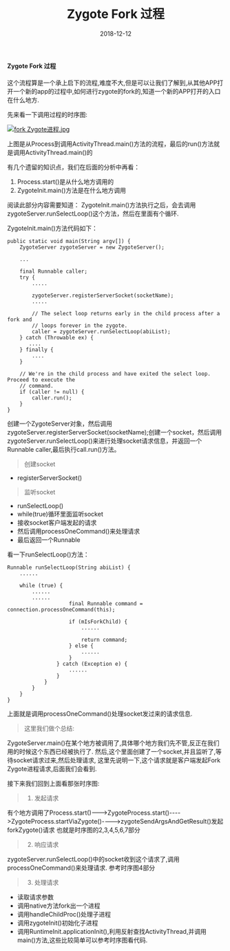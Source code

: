 ﻿---
title: Zygote Fork 过程
categories: [Android, framwork源码]
tags: [Zygote]
catalog: true
date: 2018-12-12
---
#### Zygote Fork 过程

这个流程算是一个承上启下的流程,难度不大,但是可以让我们了解到,从其他APP打开一个新的app的过程中,如何进行zygote的fork的,知道一个新的APP打开的入口在什么地方.

先来看一下调用过程的时序图:

[![fork Zygote进程.jpg](https://i.loli.net/2018/12/04/5c065290daf43.jpg)](https://i.loli.net/2018/12/04/5c065290daf43.jpg)

上图是从Process到调用ActivityThread.main()方法的流程，最后的run()方法就是调用ActivityThread.main()的

有几个遗留的知识点，我们在后面的分析中再看：
1. Process.start()是从什么地方调用的
2. ZygoteInit.main()方法是在什么地方调用

阅读此部分内容需要知道：
ZygoteInit.main()方法执行之后，会去调用zygoteServer.runSelectLoop()这个方法，然后在里面有个循环.

ZygoteInit.main()方法代码如下：

    public static void main(String argv[]) {
        ZygoteServer zygoteServer = new ZygoteServer();

        ...

        final Runnable caller;
        try {
            .....

            zygoteServer.registerServerSocket(socketName);
            .....

            // The select loop returns early in the child process after a fork and
            // loops forever in the zygote.
            caller = zygoteServer.runSelectLoop(abiList);
        } catch (Throwable ex) {
           ....
        } finally {
            ....
        }

        // We're in the child process and have exited the select loop. Proceed to execute the
        // command.
        if (caller != null) {
            caller.run();
        }
    }

创建一个ZygoteServer对象，然后调用zygoteServer.registerServerSocket(socketName);创建一个socket，然后调用zygoteServer.runSelectLoop()来进行处理socket请求信息，并返回一个Runnable caller,最后执行call.run()方法。


> 创建socket

- registerServerSocket()

> 监听socket

- runSelectLoop()
- while(true)循环里面监听socket
- 接收socket客户端发起的请求
- 然后调用processOneCommand()来处理请求
- 最后返回一个Runnable

看一下runSelectLoop()方法：

    Runnable runSelectLoop(String abiList) {
        ......

        while (true) {
            ......
            ......
                        final Runnable command = connection.processOneCommand(this);

                        if (mIsForkChild) {
                            ......

                            return command;
                        } else {
                            ......
                        }
                    } catch (Exception e) {
                        ......
                    }
                }
            }
        }
    }

上面就是调用processOneCommand()处理socket发过来的请求信息.

> 这里我们做个总结: 

ZygoteServer.main()在某个地方被调用了,具体哪个地方我们先不管,反正在我们用的时候这个东西已经被执行了.
然后,这个里面创建了一个socket,并且监听了,等待socket请求过来,然后处理请求,  这里先说明一下,这个请求就是客户端发起Fork Zygote进程请求,后面我们会看到.

接下来我们回到上面看那张时序图:

> 1. 发起请求

有个地方调用了Process.start()--->ZygoteProcess.start()---->ZygoteProcess.startViaZygote()---->zygoteSendArgsAndGetResult()发起forkZygote()请求
 也就是时序图的2,3,4,5,6,7部分

> 2. 响应请求

zygoteServer.runSelectLoop()中的socket收到这个请求了,调用processOneCommand()来处理请求. 参考时序图4部分

> 3. 处理请求 

- 读取请求参数
- 调用native方法fork出一个进程
- 调用handleChildProc()处理子进程
- 调用zygoteInit()初始化子进程
- 调用RuntimeInit.applicationInit(),利用反射查找ActivityThread,并调用main()方法,这些比较简单可以参考时序图看代码.
